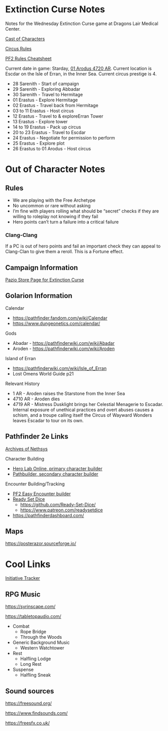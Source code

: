 # Extinction Curse Notes
Notes for the Wednesday Extinction Curse game at Dragons Lair Medical Center.

[Cast of Characters](Characters.md)

[Circus Rules](circus.md)

[PF2 Rules Cheatsheet](rules.md)

Current date in game: Starday, [01 Arodus 4720 AR](https://www.dungeonetics.com/calendar/?calyear=4720&month=7&start_dow=1). Current location is Escdar on the Isle of Erran, in the Inner Sea. Current circus prestige is 4.
* 28 Sarenith - Start of campaign
* 29 Sarenith - Exploring Abbadar
* 30 Sarenith - Travel to Hermitage
* 01 Erastus - Explore Hermitage
* 02 Erastus - Travel back from Hermitage
* 03 to 11 Erastus - Host circus
* 12 Erastus - Travel to & exploreErran Tower
* 13 Erastus - Explore tower
* 14 to 19 Erastus - Pack up circus
* 20 to 23 Erastus - Travel to Escdar
* 24 Erastus - Negotiate for permission to perform
* 25 Erastus - Explore plot
* 26 Erastus to 01 Arodus - Host circus

# Out of Character Notes
## Rules
* We are playing with the Free Archetype
* No uncommon or rare without asking
* I’m fine with players rolling what should be “secret” checks if they are willing to roleplay not knowing if they fail
* Hero points can’t turn a failure into a critical failure
### Clang-Clang
If a PC is out of hero points and fail an important check they can appeal to Clang-Clan to give them a reroll. This is a Fortune effect.

## Campaign Information
[Pazio Store Page for Extinction Curse](https://paizo.com/store/pathfinder/adventures/adventurePath/extinctioncurse)
## Golarion Information
Calendar
* https://pathfinder.fandom.com/wiki/Calendar
* https://www.dungeonetics.com/calendar/

Gods
* Abadar - https://pathfinderwiki.com/wiki/Abadar
* Aroden - https://pathfinderwiki.com/wiki/Aroden

Island of Erran
* https://pathfinderwiki.com/wiki/Isle_of_Erran
* Lost Omens World Guide p21

Relevant History
* 1 AR - Aroden raises the Starstone from the Inner Sea
* 4710 AR - Aroden dies
* 4719 AR - Mistress Dusklight brings her Celestial Menagerie to Escadar. Internal exposure of unethical practices and overt abuses causes a schism, and a troupe calling itself the Circus of Wayward Wonders leaves Escadar to tour on its own.

## Pathfinder 2e Links
[Archives of Nethsys](https://2e.aonprd.com/)

Character Building
* [Hero Lab Online, primary character builder](https://herolab.online/login)
* [Pathbuilder, secondary character builder](https://pathbuilder2e.com/)

Encounter Building/Tracking
* [PF2 Easy Encounter builder](https://builder.pf2easy.com/)
* [Ready Set Dice](https://gm.readysetdice.com/#/login)
    * https://github.com/Ready-Set-Dice/
    * https://www.patreon.com/readysetdice
* https://pathfinderdashboard.com/

## Maps
https://posterazor.sourceforge.io/

# Cool Links
[Initiative Tracker](https://www.thingiverse.com/thing:6303252)

## RPG Music
https://syrinscape.com/

https://tabletopaudio.com/
* Combat
    * Rope Bridge
    * Through the Woods
* Generic Background Music
    * Western Watchtower
* Rest
    * Halfling Lodge
    * Long Rest
* Suspense
    * Halfling Sneak

## Sound sources
https://freesound.org/

https://www.findsounds.com/

https://freesfx.co.uk/